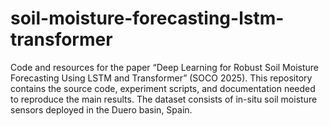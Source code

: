 # soil-moisture-forecasting-lstm-transformer
Code and resources for the paper “Deep Learning for Robust Soil Moisture Forecasting Using LSTM and Transformer” (SOCO 2025). This repository contains the source code, experiment scripts, and documentation needed to reproduce the main results. The dataset consists of in-situ soil moisture sensors deployed in the Duero basin, Spain.
